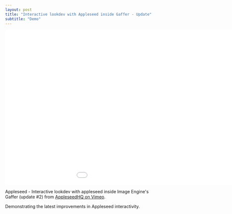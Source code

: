 ```yaml
---
layout: post
title: "Interactive lookdev with Appleseed inside Gaffer - Update"
subtitle: "Demo"
---
```


<div class="embed-responsive embed-responsive-16by9 mb-15">
    <iframe class="embed-responsive-item" src="//player.vimeo.com/video/125823120" width="1150" height="500" frameborder="0" scrolling="no" webkitallowfullscreen mozallowfullscreen allowfullscreen></iframe>
</div>

Appleseed - Interactive lookdev with appleseed inside Image Engine's Gaffer (update #2) from [AppleseedHQ on Vimeo](http://vimeo.com/appleseedhq).

Demonstrating the latest improvements in Appleseed interactivity.
